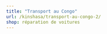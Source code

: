 ```yaml
---
title: "Transport au Congo"
url: /kinshasa/transport-au-congo-2/
shop: réparation de voitures
---
```

